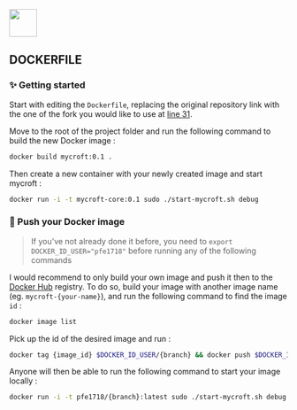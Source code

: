 <img src="https://www.docker.com/sites/default/files/vertical_large.png" height="50px" width="auto">

## DOCKERFILE

### :sparkles: Getting started

Start with editing the `Dockerfile`, replacing the original repository link with the one of the fork you would like to use at [line 31](https://github.com/PFE1718/dockerfile/master/Dockerfile#L31).

Move to the root of the project folder and run the following command to build the new Docker image :

```bash
docker build mycroft:0.1 .
```

Then create a new container with your newly created image and start mycroft :

```bash
docker run -i -t mycroft-core:0.1 sudo ./start-mycroft.sh debug
```

### :postbox: Push your Docker image

> If you've not already done it before, you need to `export DOCKER_ID_USER="pfe1718"` before running any of the following commands

I would recommend to only build your own image and push it then to the [Docker Hub](https://hub.docker.com/) registry. To do so, build your image with another image name (eg. `mycroft-{your-name}`), and run the following command to find the image `id` :

```bash
docker image list
```

Pick up the id of the desired image and run :

```bash
docker tag {image_id} $DOCKER_ID_USER/{branch} && docker push $DOCKER_ID_USER/{branch}
```

Anyone will then be able to run the following command to start your image locally :

```bash
docker run -i -t pfe1718/{branch}:latest sudo ./start-mycroft.sh debug
```